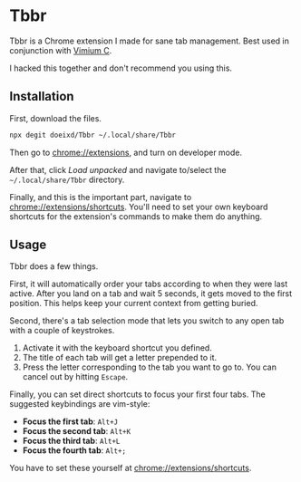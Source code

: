 # Tbbr

Tbbr is a Chrome extension I made for sane tab management. Best used in conjunction with [Vimium C](https://github.com/gdh1995/vimium-c).

I hacked this together and don't recommend you using this.

## Installation

First, download the files.
```sh
npx degit doeixd/Tbbr ~/.local/share/Tbbr
```

Then go to [chrome://extensions](chrome://extensions), and turn on developer mode.

After that, click *Load unpacked* and navigate to/select the `~/.local/share/Tbbr` directory.

Finally, and this is the important part, navigate to [chrome://extensions/shortcuts](chrome://extensions/shortcuts). You'll need to set your own keyboard shortcuts for the extension's commands to make them do anything.

## Usage

Tbbr does a few things.

First, it will automatically order your tabs according to when they were last active. After you land on a tab and wait 5 seconds, it gets moved to the first position. This helps keep your current context from getting buried.

Second, there's a tab selection mode that lets you switch to any open tab with a couple of keystrokes.
1.  Activate it with the keyboard shortcut you defined.
2.  The title of each tab will get a letter prepended to it.
3.  Press the letter corresponding to the tab you want to go to.
You can cancel out by hitting `Escape`.

Finally, you can set direct shortcuts to focus your first four tabs. The suggested keybindings are vim-style:

*   **Focus the first tab**: `Alt+J`
*   **Focus the second tab**: `Alt+K`
*   **Focus the third tab**: `Alt+L`
*   **Focus the fourth tab**: `Alt+;`

You have to set these yourself at [chrome://extensions/shortcuts](chrome://extensions/shortcuts).
